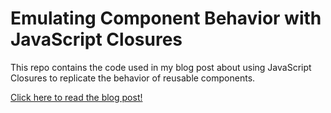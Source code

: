 # Emulating Component Behavior with JavaScript Closures

This repo contains the code used in my blog post about using JavaScript Closures to replicate the behavior of reusable components.

[Click here to read the blog post!](https://dval.dev/blog/emulating-component-behavior-with-javascript-closures)

